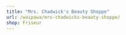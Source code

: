 ```yaml
---
title: "Mrs. Chadwick's Beauty Shoppe"
url: /waipawa/mrs-chadwicks-beauty-shoppe/
shop: Friseur
---
```

